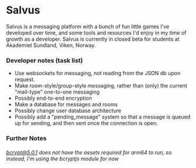 # Salvus

Salvus is a messaging platform with a bunch of fun little games I've developed over time, and some tools and resources I'd enjoy in my time of growth as a developer. Salvus is currently in closed beta for students at Akademiet Sundland, Viken, Norway.

### Developer notes (task list)

-   Use websockets for messaging, not reading from the JSON db upon request.
-   Make room-style/group-style messaging, rather than (only) the current "mail-type" one-to-one messaging
-   Possibly end-to-end encryption
-   Make a database for messages and rooms
-   Possibly change user database architecture
-   Possibly add a "pending_message" system so that a message is queued up for sending, and then sent once the connection is open.

### Further Notes

###### bcrypt@5.0.1 does not have the assets required for arm64 to run, so instead, I'm using the bcryptjs module for now
